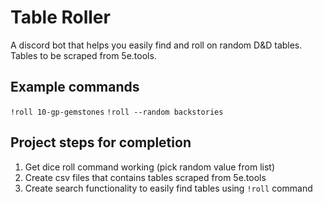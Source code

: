 # Table Roller
A discord bot that helps you easily find and roll on random D&amp;D tables.
Tables to be scraped from 5e.tools.

## Example commands
`!roll 10-gp-gemstones`
`!roll --random backstories`

## Project steps for completion
1. Get dice roll command working (pick random value from list)
2. Create csv files that contains tables scraped from 5e.tools
3. Create search functionality to easily find tables using `!roll` command

